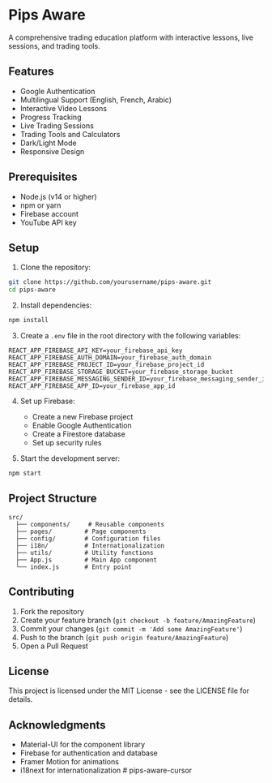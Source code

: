 # Pips Aware

A comprehensive trading education platform with interactive lessons, live sessions, and trading tools.

## Features

- Google Authentication
- Multilingual Support (English, French, Arabic)
- Interactive Video Lessons
- Progress Tracking
- Live Trading Sessions
- Trading Tools and Calculators
- Dark/Light Mode
- Responsive Design

## Prerequisites

- Node.js (v14 or higher)
- npm or yarn
- Firebase account
- YouTube API key

## Setup

1. Clone the repository:
```bash
git clone https://github.com/yourusername/pips-aware.git
cd pips-aware
```

2. Install dependencies:
```bash
npm install
```

3. Create a `.env` file in the root directory with the following variables:
```
REACT_APP_FIREBASE_API_KEY=your_firebase_api_key
REACT_APP_FIREBASE_AUTH_DOMAIN=your_firebase_auth_domain
REACT_APP_FIREBASE_PROJECT_ID=your_firebase_project_id
REACT_APP_FIREBASE_STORAGE_BUCKET=your_firebase_storage_bucket
REACT_APP_FIREBASE_MESSAGING_SENDER_ID=your_firebase_messaging_sender_id
REACT_APP_FIREBASE_APP_ID=your_firebase_app_id
```

4. Set up Firebase:
   - Create a new Firebase project
   - Enable Google Authentication
   - Create a Firestore database
   - Set up security rules

5. Start the development server:
```bash
npm start
```

## Project Structure

```
src/
  ├── components/     # Reusable components
  ├── pages/         # Page components
  ├── config/        # Configuration files
  ├── i18n/          # Internationalization
  ├── utils/         # Utility functions
  ├── App.js         # Main App component
  └── index.js       # Entry point
```

## Contributing

1. Fork the repository
2. Create your feature branch (`git checkout -b feature/AmazingFeature`)
3. Commit your changes (`git commit -m 'Add some AmazingFeature'`)
4. Push to the branch (`git push origin feature/AmazingFeature`)
5. Open a Pull Request

## License

This project is licensed under the MIT License - see the LICENSE file for details.

## Acknowledgments

- Material-UI for the component library
- Firebase for authentication and database
- Framer Motion for animations
- i18next for internationalization #   p i p s - a w a r e - c u r s o r  
 